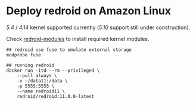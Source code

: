 # Deploy redroid on Amazon Linux
*5.4* / *4.14* kernel supported currently (*5.10* support still under construction).

Check [redroid-modules](https://github.com/remote-android/redroid-modules) to install
required kernel modules.

```
## redroid use fuse to emulate external storage
modprobe fuse

## running redroid
docker run -itd --rm --privileged \
    --pull always \
    -v ~/data11:/data \
    -p 5555:5555 \
    --name redroid11 \
    redroid/redroid:11.0.0-latest
```
